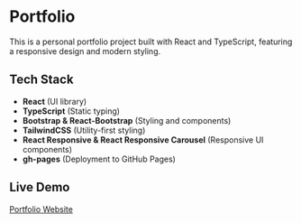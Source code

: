 # Portfolio

This is a personal portfolio project built with React and TypeScript, featuring a responsive design and modern styling.

## Tech Stack
- **React** (UI library)
- **TypeScript** (Static typing)
- **Bootstrap & React-Bootstrap** (Styling and components)
- **TailwindCSS** (Utility-first styling)
- **React Responsive & React Responsive Carousel** (Responsive UI components)
- **gh-pages** (Deployment to GitHub Pages)

## Live Demo
[Portfolio Website](http://itelet.github.io/portfolio)

